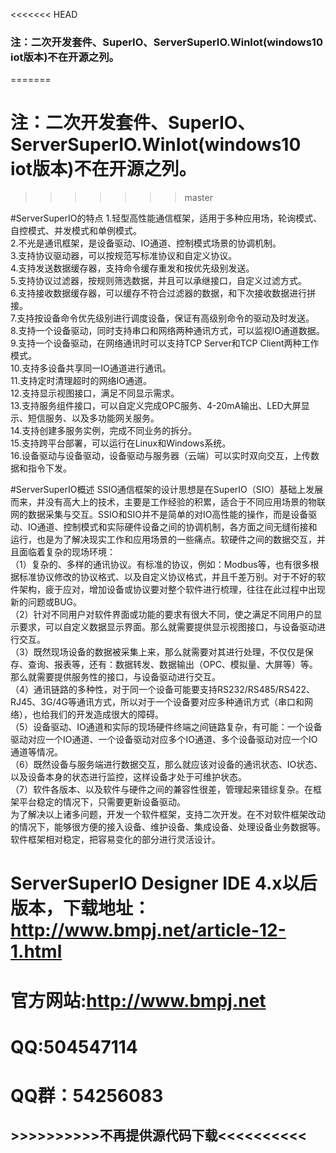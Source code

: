<<<<<<< HEAD
### 注：二次开发套件、SuperIO、ServerSuperIO.WinIot(windows10 iot版本)不在开源之列。<br>
=======
# 注：二次开发套件、SuperIO、ServerSuperIO.WinIot(windows10 iot版本)不在开源之列。<br>
>>>>>>> master

#ServerSuperIO的特点
1.轻型高性能通信框架，适用于多种应用场，轮询模式、自控模式、并发模式和单例模式。<br>
2.不光是通讯框架，是设备驱动、IO通道、控制模式场景的协调机制。<br>
3.支持协议驱动器，可以按规范写标准协议和自定义协议。<br>
4.支持发送数据缓存器，支持命令缓存重发和按优先级别发送。<br>
5.支持协议过滤器，按规则筛选数据，并且可以承继接口，自定义过滤方式。<br>
6.支持接收数据缓存器，可以缓存不符合过滤器的数据，和下次接收数据进行拼接。<br>
7.支持按设备命令优先级别进行调度设备，保证有高级别命令的驱动及时发送。<br>
8.支持一个设备驱动，同时支持串口和网络两种通讯方式，可以监视IO通道数据。<br>
9.支持一个设备驱动，在网络通讯时可以支持TCP Server和TCP Client两种工作模式。<br>
10.支持多设备共享同一IO通道进行通讯。<br>
11.支持定时清理超时的网络IO通道。<br>
12.支持显示视图接口，满足不同显示需求。<br>
13.支持服务组件接口，可以自定义完成OPC服务、4-20mA输出、LED大屏显示、短信服务、以及多功能网关服务。<br>
14.支持创建多服务实例，完成不同业务的拆分。<br>
15.支持跨平台部署，可以运行在Linux和Windows系统。<br>
16.设备驱动与设备驱动，设备驱动与服务器（云端）可以实时双向交互，上传数据和指令下发。<br>

#ServerSuperIO概述
   SSIO通信框架的设计思想是在SuperIO（SIO）基础上发展而来，并没有高大上的技术，主要是工作经验的积累，适合于不同应用场景的物联网的数据采集与交互。SSIO和SIO并不是简单的对IO高性能的操作，而是设备驱动、IO通道、控制模式和实际硬件设备之间的协调机制，各方面之间无缝衔接和运行，也是为了解决现实工作和应用场景的一些痛点。软硬件之间的数据交互，并且面临着复杂的现场环境：<br>
（1）复杂的、多样的通讯协议。有标准的协议，例如：Modbus等，也有很多根据标准协议修改的协议格式、以及自定义协议格式，并且千差万别。对于不好的软件架构，疲于应对，增加设备或协议要对整个软件进行梳理，往往在此过程中出现新的问题或BUG。<br>
（2）针对不同用户对软件界面或功能的要求有很大不同，使之满足不同用户的显示要求，可以自定义数据显示界面。那么就需要提供显示视图接口，与设备驱动进行交互。<br>
（3）既然现场设备的数据被采集上来，那么就需要对其进行处理，不仅仅是保存、查询、报表等，还有：数据转发、数据输出（OPC、模拟量、大屏等）等。那么就需要提供服务性的接口，与设备驱动进行交互。<br>
（4）通讯链路的多种性，对于同一个设备可能要支持RS232/RS485/RS422、RJ45、3G/4G等通讯方式，所以对于一个设备要对应多种通讯方式（串口和网络），也给我们的开发造成很大的障碍。<br>
（5）设备驱动、IO通道和实际的现场硬件终端之间链路复杂，有可能：一个设备驱动对应一个IO通道、一个设备驱动对应多个IO通道、多个设备驱动对应一个IO通道等情况。<br>
（6）既然设备与服务端进行数据交互，那么就应该对设备的通讯状态、IO状态、以及设备本身的状态进行监控，这样设备才处于可维护状态。<br>
（7）软件各版本、以及软件与硬件之间的兼容性很差，管理起来错综复杂。在框架平台稳定的情况下，只需要更新设备驱动。<br>
   为了解决以上诸多问题，开发一个软件框架，支持二次开发。在不对软件框架改动的情况下，能够很方便的接入设备、维护设备、集成设备、处理设备业务数据等。软件框架相对稳定，把容易变化的部分进行灵活设计。
   
   # ServerSuperIO Designer IDE 4.x以后版本，下载地址：http://www.bmpj.net/article-12-1.html <br>
   
   # 官方网站:http://www.bmpj.net<br>
   # QQ:504547114<br>
   # QQ群：54256083 <br>

## >>>>>>>>>>不再提供源代码下载<<<<<<<<<<
